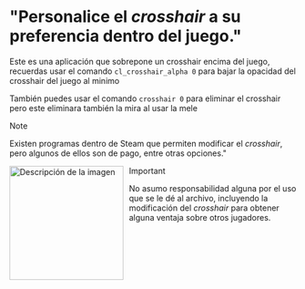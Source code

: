 # "Personalice el *crosshair* a su preferencia dentro del juego."
Este es una aplicación que sobrepone un crosshair encima del juego, recuerdas usar el comando `cl_crosshair_alpha 0`
para bajar la opacidad del crosshair del juego al minimo

También puedes usar el comando `crosshair 0` para eliminar el crosshair pero este eliminara también la mira al usar la mele 

> [!NOTE]
> Existen programas dentro de Steam que permiten modificar el *crosshair*, pero algunos de ellos son de pago, entre otras opciones."


<p>
  <img src="https://raw.githubusercontent.com/SalvadorDante/Left4Dead/main/target.png" alt="Descripción de la imagen" width="200" style="float: left; margin-right: 10px;" />





> [!IMPORTANT]
> No asumo responsabilidad alguna por el uso que se le dé al archivo, incluyendo la modificación del *crosshair* para obtener alguna ventaja sobre otros jugadores.

